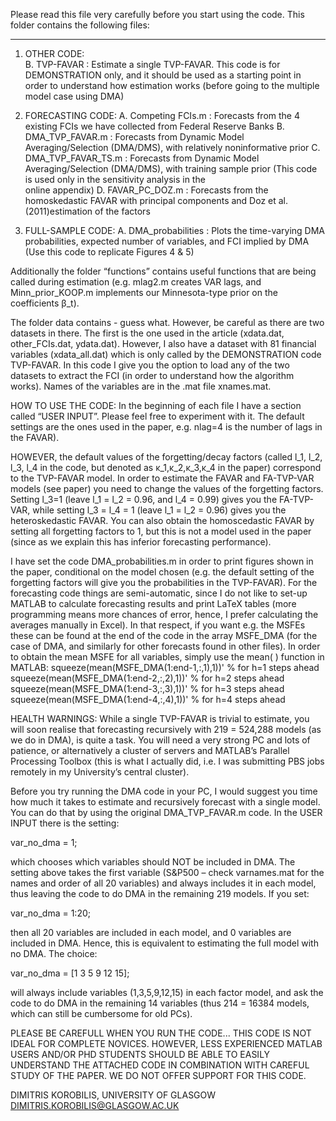Please read this file very carefully before you start using the code. This folder contains the following files:
___________________________________________________________________________________
1) OTHER CODE:   
   B. TVP-FAVAR          : Estimate a single TVP-FAVAR. This code is for DEMONSTRATION 
                           only, and it should be used as a starting point in order to
                           understand how estimation works (before going to the multiple
                           model case using DMA)
 
2) FORECASTING CODE:
   A. Competing FCIs.m   : Forecasts from the 4 existing FCIs we have collected from 
                           Federal Reserve Banks
   B. DMA_TVP_FAVAR.m    : Forecasts from Dynamic Model Averaging/Selection (DMA/DMS),
                           with relatively noninformative prior
   C. DMA_TVP_FAVAR_TS.m : Forecasts from Dynamic Model Averaging/Selection (DMA/DMS),
                           with training sample prior
                           (This code is used only in the sensitivity analysis in the  
                            online appendix)
   D. FAVAR_PC_DOZ.m     : Forecasts from the homoskedastic FAVAR with principal 
                           components and Doz et al. (2011)estimation of the factors 
 
3) FULL-SAMPLE CODE:
   A. DMA_probabilities  : Plots the time-varying DMA probabilities, expected number of
                           variables, and FCI implied by DMA
                           (Use this code to replicate Figures 4 & 5)


Additionally the folder “functions” contains useful functions that are being called during estimation (e.g. mlag2.m creates VAR lags, and Minn_prior_KOOP.m implements our Minnesota-type prior on the coefficients β_t). 

The folder data contains - guess what. However, be careful as there are two datasets in there. The first is the one used in the article (xdata.dat, other_FCIs.dat, ydata.dat). However, I also have a dataset with 81 financial variables (xdata_all.dat) which is only called by the DEMONSTRATION code TVP-FAVAR. In this code I give you the option to load any of the two datasets to extract the FCI (in order to understand how the algorithm works). Names of the variables are in the .mat file xnames.mat.

HOW TO USE THE CODE:
In the beginning of each file I have a section called “USER INPUT”. Please feel free to experiment with it. The default settings are the ones used in the paper, e.g. nlag=4 is the number of lags in the FAVAR).

HOWEVER, the default values of the forgetting/decay factors (called l_1, l_2, l_3, l_4 in the code, but denoted as κ_1,κ_2,κ_3,κ_4 in the paper) correspond to the TVP-FAVAR model. In order to estimate the FAVAR and FA-TVP-VAR models (see paper) you need to change the values of the forgetting factors. Setting l_3=1 (leave l_1 = l_2 = 0.96, and l_4 = 0.99) gives you the FA-TVP-VAR, while setting l_3 = l_4 = 1 (leave l_1 = l_2 = 0.96) gives you the heteroskedastic FAVAR. You can also obtain the homoscedastic FAVAR by setting all forgetting factors to 1, but this is not a model used in the paper (since as we explain this has inferior forecasting performance).

I have set the code DMA_probabilities.m in order to print figures shown in the paper, conditional on the model chosen (e.g. the default setting of the forgetting factors will give you the probabilities in the TVP-FAVAR). For the forecasting code things are semi-automatic, since I do not like to set-up MATLAB to calculate forecasting results and print LaTeX tables (more programming means more chances of error, hence, I prefer calculating the averages manually in Excel). In that respect, if you want e.g. the MSFEs these can be found at the end of the code in the array MSFE_DMA (for the case of DMA, and similarly for other forecasts found in other files). In order to obtain the mean MSFE for all variables, simply use the mean( ) function in MATLAB:
             squeeze(mean(MSFE_DMA(1:end-1,:,1),1))'  % for h=1 steps ahead
             squeeze(mean(MSFE_DMA(1:end-2,:,2),1))'  % for h=2 steps ahead
             squeeze(mean(MSFE_DMA(1:end-3,:,3),1))'  % for h=3 steps ahead
             squeeze(mean(MSFE_DMA(1:end-4,:,4),1))'  % for h=4 steps ahead



HEALTH WARNINGS:
While a single TVP-FAVAR is trivial to estimate, you will soon realise that forecasting recursively with 219 = 524,288 models (as we do in DMA), is quite a task. You will need a very strong PC and lots of patience, or alternatively a cluster of servers and MATLAB’s Parallel Processing Toolbox (this is what I actually did, i.e. I was submitting PBS jobs remotely in my University’s central cluster).

Before you try running the DMA code in your PC, I would suggest you time how much it takes to estimate and recursively forecast with a single model. You can do that by using the original DMA_TVP_FAVAR.m code. In the USER INPUT there is the setting:

var_no_dma = 1;

which chooses which variables should NOT be included in DMA. The setting above takes the first variable (S&P500 – check varnames.mat for the names and order of all 20 variables) and always includes it in each model, thus leaving the code to do DMA in the remaining 219 models. If you set:

var_no_dma = 1:20;

then all 20 variables are included in each model, and 0 variables are included in DMA. Hence, this is equivalent to estimating the full model with no DMA. The choice:

var_no_dma = [1 3 5 9 12 15];

will always include variables (1,3,5,9,12,15) in each factor model, and ask the code to do DMA in the remaining 14 variables (thus 214 = 16384 models, which can still be cumbersome for old PCs).

PLEASE BE CAREFULL WHEN YOU RUN THE CODE... THIS CODE IS NOT IDEAL FOR COMPLETE NOVICES. HOWEVER, LESS EXPERIENCED MATLAB USERS AND/OR PHD STUDENTS SHOULD BE ABLE TO EASILY UNDERSTAND THE ATTACHED CODE IN COMBINATION WITH CAREFUL STUDY OF THE PAPER. WE DO NOT OFFER SUPPORT FOR THIS CODE. 

DIMITRIS KOROBILIS,
UNIVERSITY OF GLASGOW
DIMITRIS.KOROBILIS@GLASGOW.AC.UK

